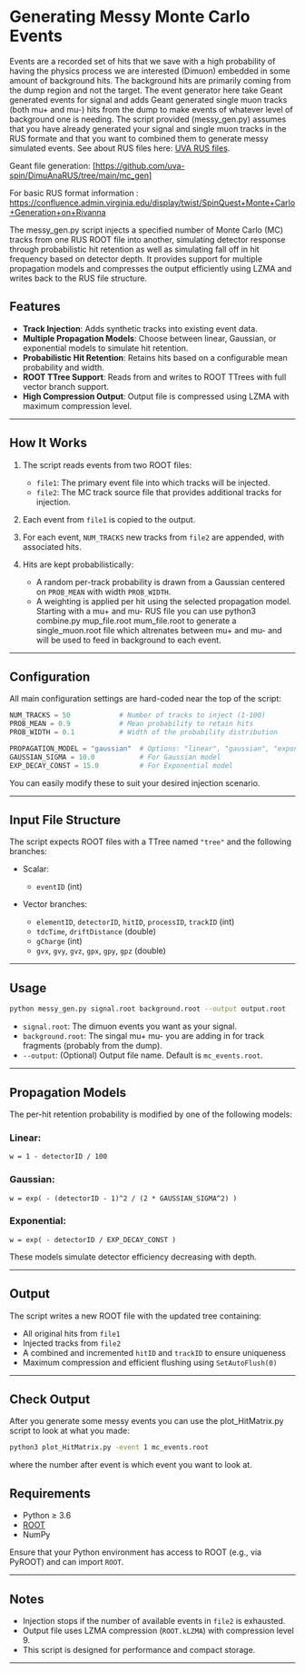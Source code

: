 
# Generating Messy Monte Carlo Events
Events are a recorded set of hits that we save with a high probability of having the physics process we are interested (Dimuon) embedded in
some amount of background hits.  The background hits are primarily coming from the dump region and not the target.  The event generator here
take Geant generated events for signal and adds Geant generated single muon tracks (both mu+ and mu-) hits from the dump to make events of whatever
level of background one is needing.  The script provided (messy_gen.py) assumes that you have already generated your signal and single muon tracks in the RUS formate and that you want to combined them to generate messy simulated events. See about RUS files here:  [UVA RUS files](https://github.com/uva-spin/UVA_RUS_Basic).

Geant file generation: [https://github.com/uva-spin/DimuAnaRUS/tree/main/mc_gen]

For basic RUS format information : https://confluence.admin.virginia.edu/display/twist/SpinQuest+Monte+Carlo+Generation+on+Rivanna

The messy_gen.py script injects a specified number of Monte Carlo (MC) tracks from one RUS ROOT file into another, simulating detector response through probabilistic hit retention as well as simulating fall off in hit frequency based on detector depth. It provides support for multiple propagation models and compresses the output efficiently using LZMA and writes back to the RUS file structure.

## Features

- **Track Injection**: Adds synthetic tracks into existing event data.
- **Multiple Propagation Models**: Choose between linear, Gaussian, or exponential models to simulate hit retention.
- **Probabilistic Hit Retention**: Retains hits based on a configurable mean probability and width.
- **ROOT TTree Support**: Reads from and writes to ROOT TTrees with full vector branch support.
- **High Compression Output**: Output file is compressed using LZMA with maximum compression level.

---

## How It Works

1. The script reads events from two ROOT files:
   - `file1`: The primary event file into which tracks will be injected.
   - `file2`: The MC track source file that provides additional tracks for injection.

2. Each event from `file1` is copied to the output.
3. For each event, `NUM_TRACKS` new tracks from `file2` are appended, with associated hits.
4. Hits are kept probabilistically:
   - A random per-track probability is drawn from a Gaussian centered on `PROB_MEAN` with width `PROB_WIDTH`.
   - A weighting is applied per hit using the selected propagation model.
Starting with a mu+ and mu- RUS file you can use python3 combine.py mup_file.root mum_file.root to generate a
single_muon.root file which altrenates between mu+ and mu- and will be used to feed in background to each event.

---

## Configuration

All main configuration settings are hard-coded near the top of the script:

```python
NUM_TRACKS = 50            # Number of tracks to inject (1-100)
PROB_MEAN = 0.9            # Mean probability to retain hits
PROB_WIDTH = 0.1           # Width of the probability distribution

PROPAGATION_MODEL = "gaussian"  # Options: "linear", "gaussian", "exponential"
GAUSSIAN_SIGMA = 10.0           # For Gaussian model
EXP_DECAY_CONST = 15.0          # For Exponential model
```

You can easily modify these to suit your desired injection scenario.

---

## Input File Structure

The script expects ROOT files with a TTree named `"tree"` and the following branches:

- Scalar:
  - `eventID` (int)

- Vector branches:
  - `elementID`, `detectorID`, `hitID`, `processID`, `trackID` (int)
  - `tdcTime`, `driftDistance` (double)
  - `gCharge` (int)
  - `gvx`, `gvy`, `gvz`, `gpx`, `gpy`, `gpz` (double)

---

## Usage

```bash
python messy_gen.py signal.root background.root --output output.root
```

- `signal.root`: The dimuon events you want as your signal.
- `background.root`: The singal mu+ mu- you are adding in for track fragments (probably from the dump).
- `--output`: (Optional) Output file name. Default is `mc_events.root`.

---

## Propagation Models

The per-hit retention probability is modified by one of the following models:

### Linear:
`w = 1 - detectorID / 100`

### Gaussian:
`w = exp( - (detectorID - 1)^2 / (2 * GAUSSIAN_SIGMA^2) )`

### Exponential:
`w = exp( - detectorID / EXP_DECAY_CONST )`


These models simulate detector efficiency decreasing with depth.

---

## Output

The script writes a new ROOT file with the updated tree containing:
- All original hits from `file1`
- Injected tracks from `file2`
- A combined and incremented `hitID` and `trackID` to ensure uniqueness
- Maximum compression and efficient flushing using `SetAutoFlush(0)`

---
## Check Output
After you generate some messy events you can use the plot_HitMatrix.py script to look at what you made:
```bash
python3 plot_HitMatrix.py -event 1 mc_events.root
```
where the number after event is which event you want to look at.

## Requirements

- Python ≥ 3.6
- [ROOT](https://root.cern/)
- NumPy

Ensure that your Python environment has access to ROOT (e.g., via PyROOT) and can import `ROOT`.

---

## Notes

- Injection stops if the number of available events in `file2` is exhausted.
- Output file uses LZMA compression (`ROOT.kLZMA`) with compression level 9.
- This script is designed for performance and compact storage.

---

